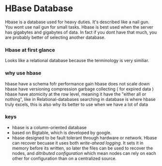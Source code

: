 # HBase Database

Hbase is a database used for heavy duties. It's described like a nail gun. You wont use nail gun for small tasks. Hbase is best used when the server has gigabytes and gigabytes of data. In fact if you dont have that much, you are probably better of selecting another database.

### Hbase at first glance
Looks like a relational database because the terminology is very similiar.


### why use hbase
hbase have a schema fofr performance gain
hbase does not scale down
hbase have versioning
compression
garbage collecting ( for expired data )
hbase have atomicity at the row level, meaning it have the "either all or nothing", like in Relational-databases
searching in database is where hbase truly excels, this is also why its better to use when we have a lot of data



### keys
- hbase is a column-oriented database
- based on Bigtable, which is developed by google.
- hbase designed to be fault tolerant through hardware or network. Hbase can recover becuase it uses both *write-ahead logging*. It sets it in memory before its written, so later the files can be used to recover the nodes, and *ditributed configuration* which mean nodes can rely on each other for configuration than on a centralized source.